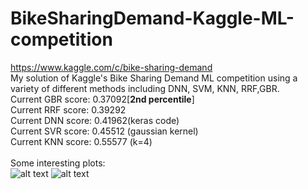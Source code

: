 # BikeSharingDemand-Kaggle-ML-competition
https://www.kaggle.com/c/bike-sharing-demand </br>
My solution of Kaggle's Bike Sharing Demand ML competition using a variety of different methods including DNN, SVM, KNN, RRF,GBR. </br>
Current GBR score: 0.37092[<b>2nd percentile</b>]</br>
Current RRF score: 0.39292</br> 
Current DNN score: 0.41962(keras code)</br>
Current SVR score: 0.45512 (gaussian kernel) </br>
Current KNN score: 0.55577 (k=4) </br></br>
Some interesting plots:</br>
![alt text](https://github.com/PiotrSobczak/BikeSharingDemand-Kaggle-ML-competition/blob/master/plots/hour_impact.png)
![alt text](https://github.com/PiotrSobczak/BikeSharingDemand-Kaggle-ML-competition/blob/master/plots/humidity_impact.png)
